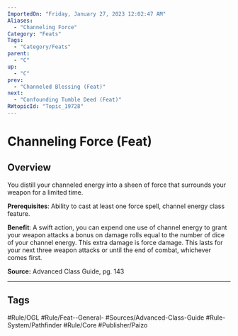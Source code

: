 ```yaml
---
ImportedOn: "Friday, January 27, 2023 12:02:47 AM"
Aliases:
  - "Channeling Force"
Category: "Feats"
Tags:
  - "Category/Feats"
parent:
  - "C"
up:
  - "C"
prev:
  - "Channeled Blessing (Feat)"
next:
  - "Confounding Tumble Deed (Feat)"
RWtopicId: "Topic_19728"
---
```

# Channeling Force (Feat)
## Overview
You distill your channeled energy into a sheen of force that surrounds your weapon for a limited time.

**Prerequisites**: Ability to cast at least one force spell, channel energy class feature.

**Benefit**: A swift action, you can expend one use of channel energy to grant your weapon attacks a bonus on damage rolls equal to the number of dice of your channel energy. This extra damage is force damage. This lasts for your next three weapon attacks or until the end of combat, whichever comes first.

**Source:** Advanced Class Guide, pg. 143


---
## Tags
#Rule/OGL #Rule/Feat--General- #Sources/Advanced-Class-Guide #Rule-System/Pathfinder #Rule/Core #Publisher/Paizo

